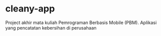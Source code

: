 # cleany-app
Project akhir mata kuliah Pemrograman Berbasis Mobile (PBM). Aplikasi yang pencatatan kebersihan di perusahaan
